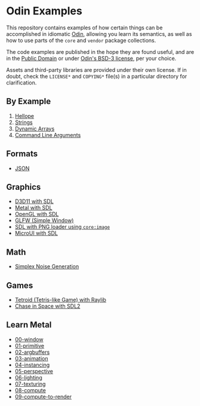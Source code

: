 # Odin Examples

This repository contains examples of how certain things can be accomplished in idiomatic [Odin](https://github.com/odin-lang/Odin), allowing you learn its semantics, as well as how to use parts of the `core` and `vendor` package collections.

The code examples are published in the hope they are found useful, and are in the [Public Domain](https://unlicense.org) or under [Odin's BSD-3 license](https://github.com/odin-lang/Odin/LICENSE), per your choice.

Assets and third-party libraries are provided under their own license. If in doubt, check the `LICENSE*` and `COPYING*` file(s) in a particular directory for clarification.

## By Example

1) [Hellope](https://github.com/odin-lang/examples/tree/master/by_example/hellope)
2) [Strings](https://github.com/odin-lang/examples/blob/master/by_example/strings/basic_string_example.odin)
3) [Dynamic Arrays](https://github.com/odin-lang/examples/blob/master/by_example/dynamic_arrays/dynamic_arrays.odin)
4) [Command Line Arguments](https://github.com/odin-lang/examples/tree/master/by_example/os_args)

## Formats

* [JSON](https://github.com/odin-lang/examples/tree/master/json/load_json)

## Graphics

* [D3D11 with SDL](https://github.com/odin-lang/examples/blob/master/sdl2/d3d11)
* [Metal with SDL](https://github.com/odin-lang/examples/tree/master/sdl2/metal)
* [OpenGL with SDL](https://github.com/odin-lang/examples/tree/master/sdl2/opengl)
* [GLFW (Simple Window)](https://github.com/odin-lang/examples/tree/master/glfw/window)
* [SDL with PNG loader using `core:image`](https://github.com/odin-lang/examples/tree/master/sdl2/hellope)
* [MicroUI with SDL](https://github.com/odin-lang/examples/tree/master/sdl2/microui)

## Math

* [Simplex Noise Generation](https://github.com/odin-lang/examples/tree/master/math/noise/draw_texture)

## Games

* [Tetroid (Tetris-like Game) with Raylib](https://github.com/odin-lang/examples/tree/master/raylib/tetroid)
* [Chase in Space with SDL2](https://github.com/odin-lang/examples/tree/master/sdl2/chase_in_space)

## Learn Metal

* [00-window](https://github.com/odin-lang/examples/tree/master/learn_metal/00-window)
* [01-primitive](https://github.com/odin-lang/examples/tree/master/learn_metal/01-primitive)
* [02-argbuffers](https://github.com/odin-lang/examples/tree/master/learn_metal/02-argbuffers)
* [03-animation](https://github.com/odin-lang/examples/tree/master/learn_metal/03-animation)
* [04-instancing](https://github.com/odin-lang/examples/tree/master/learn_metal/04-instancing)
* [05-perspective](https://github.com/odin-lang/examples/tree/master/learn_metal/05-perspective)
* [06-lighting](https://github.com/odin-lang/examples/tree/master/learn_metal/06-lighting)
* [07-texturing](https://github.com/odin-lang/examples/tree/master/learn_metal/07-texturing)
* [08-compute](https://github.com/odin-lang/examples/tree/master/learn_metal/08-compute)
* [09-compute-to-render](https://github.com/odin-lang/examples/tree/master/learn_metal/09-compute-to-render)

